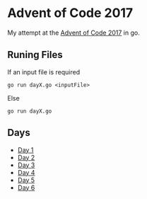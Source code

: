 
# Advent of Code 2017

My attempt at the [Advent of Code 2017](http://adventofcode.com/) in go.

## Runing Files

If an input file is required

  `go run dayX.go <inputFile>`

Else

  `go run dayX.go`

## Days
* [Day 1](https://github.com/tardisman5197/aoc2017/blob/master/d1/day1.go)
* [Day 2](https://github.com/tardisman5197/aoc2017/blob/master/d2/day2.go)
* [Day 3](https://github.com/tardisman5197/aoc2017/blob/master/d3/day3.go)
* [Day 4](https://github.com/tardisman5197/aoc2017/blob/master/d4/day4.go)
* [Day 5](https://github.com/tardisman5197/aoc2017/blob/master/d5/day5.go)
* [Day 6](https://github.com/tardisman5197/aoc2017/blob/master/d6/day6.go)
